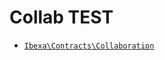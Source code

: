 # Collab TEST

- [`Ibexa\Contracts\Collaboration`](/api/php_api/php_api_reference/namespaces/ibexa-contracts-collaboration.html)
